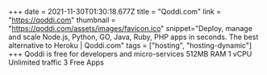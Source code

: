 +++ 
date = 2021-11-30T01:30:18.677Z 
title = "Qoddi.com" 
link = "https://qoddi.com" 
thumbnail = "https://qoddi.com/assets/images/favicon.ico" 
snippet="Deploy, manage and scale Node.js, Python, GO, Java, Ruby, PHP apps in seconds. The best alternative to Heroku | Qoddi.com" 
tags = ["hosting", "hosting-dynamic"] 
+++ 
Qoddi is free for developers and micro-services 512MB RAM 1 vCPU Unlimited traffic 3 Free Apps
